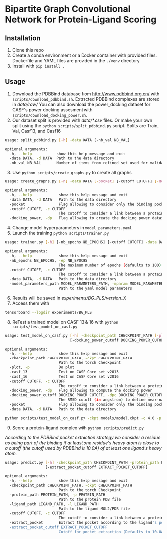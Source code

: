 # Bipartite Graph Convolutional Network for Protein-Ligand Scoring

## Installation
1. Clone this repo
2. Create a conda environment or a Docker container with provided files. Dockerfile and YAML files are provided in the `./venv` directory
3. Install with `pip install .`

## Usage

1. Download the PDBBind database from http://www.pdbbind.org.cn/ with `scripts/download_pdbbind.sh`. Extracted PDBBind complexes are stored in *data/raw/*
You can also download the power_docking dataset for CASF's power docking assesment with `scripts/download_docking_power.sh`.
2. Our dataset split is provided with *data/\*.csv* files. Or make your own split using the `python scripts/split_pdbbind.py` script. Splits are Train, Val, Casf13, and Casf16
````bash
usage: split_pdbbind.py [-h] -data DATA [-nb_val NB_VAL]

optional arguments:
  -h, --help           show this help message and exit
  -data DATA, -d DATA  Path to the data directory
  -nb_val NB_VAL       Number of items from refined set used for validation (defaults to 1000)
````
3. Use `python scripts/create_graphs.py` to create all graphs
````bash
usage: create_graphs.py [-h] -data DATA [-pocket] [-cutoff CUTOFF] [-docking_power]

optional arguments:
  -h, --help            show this help message and exit
  -data DATA, -d DATA   Path to the data directory
  -pocket               Flag allowing to consider only the binding pocket as defined by PDBBind
  -cutoff CUTOFF, -c CUTOFF
                        The cutoff to consider a link between a protein-ligand atom pair (defaults to 4.0)
  -docking_power, -dp   Flag allowing to create the docking power dataset
````
4. Change model hyperparameters in `model_parameters.yaml`
5. Launch the training  `python scripts/trainer.py`
````bash
usage: trainer.py [-h] [-nb_epochs NB_EPOCHS] [-cutoff CUTOFF] -data DATA -model_parameters_path MODEL_PARAMETERS_PATH

optional arguments:
  -h, --help            show this help message and exit
  -nb_epochs NB_EPOCHS, -ep NB_EPOCHS
                        The maximum number of epochs (defaults to 100)
  -cutoff CUTOFF, -c CUTOFF
                        The cutoff to consider a link between a protein-ligand atom pair (defaults to 4.0)
  -data DATA, -d DATA   Path to the data directory
  -model_parameters_path MODEL_PARAMETERS_PATH, -mparam MODEL_PARAMETERS_PATH
                        Path to the yaml model parameters
````
6. Results will be saved in *experiments/BG_PLS/version_X*
7. Access them with 
````bash
tensorboard --logdir experiments/BG_PLS
````
8. ReTest a trained model on CASF 13 & 16 with `python scripts/test_model_on_casf.py`
````bash
usage: test_model_on_casf.py [-h] -checkpoint_path CHECKPOINT_PATH [-plot] [-casf_13] [-casf_16] [-cutoff CUTOFF] [-docking_power]
                             [-docking_power_cutoff DOCKING_POWER_CUTOFF] [-pocket] -data DATA

optional arguments:
  -h, --help            show this help message and exit
  -checkpoint_path CHECKPOINT_PATH, -ckpt CHECKPOINT_PATH
                        Path to the torch Checkpoint
  -plot, -p             Do plot
  -casf_13              Test on CASF Core set v2013
  -casf_16              Test on CASF Core set v2016
  -cutoff CUTOFF, -c CUTOFF
                        The cutoff to consider a link between a protein-ligand atom pair (defaults to 4.0)
  -docking_power, -dp   Flag allowing to compute the docking power
  -docking_power_cutoff DOCKING_POWER_CUTOFF, -dpc DOCKING_POWER_CUTOFF
                        The RMSD cutoff (in angstrom) to define near-native docking pose for Docking Power (defaults to 2.0)
  -pocket               Flag allowing to consider only the binding pocket as defined by PDBBind
  -data DATA, -d DATA   Path to the data directory
````
````bash
python scripts/test_model_on_casf.py -ckpt models/model.ckpt -c 4.0 -p -casf_13 -casf_16 -d data -pocket
````
9. Score a protein-ligand complex with `python scripts/predict.py`

*According to the PDBBind pocket extraction strategy we consider a residue as being part of the binding if at least one residue's heavy atom is close to a cutoff (the cutoff used by PDBBind is 10.0A) of at least one ligand's heavy atom.*
````bash
usage: predict.py [-h] -checkpoint_path CHECKPOINT_PATH -protein_path PROTEIN_PATH -ligand_path LIGAND_PATH [-cutoff CUTOFF] [-extract_pocket]
                  [-extract_pocket_cutoff EXTRACT_POCKET_CUTOFF]

optional arguments:
  -h, --help            show this help message and exit
  -checkpoint_path CHECKPOINT_PATH, -ckpt CHECKPOINT_PATH
                        Path to the torch Checkpoint
  -protein_path PROTEIN_PATH, -p PROTEIN_PATH
                        Path to the protein PDB file
  -ligand_path LIGAND_PATH, -l LIGAND_PATH
                        Path to the ligand MOL2/PDB file
  -cutoff CUTOFF, -c CUTOFF
                        The cutoff to consider a link between a protein-ligand atom pair (Defaults to 4.0A)
  -extract_pocket       Extract the pocket according to the ligand's position, no necessary if the pocket is already provided by protein path
  -extract_pocket_cutoff EXTRACT_POCKET_CUTOFF
                        Cutoff for pocket extraction (Defaults to 10.0A)
````